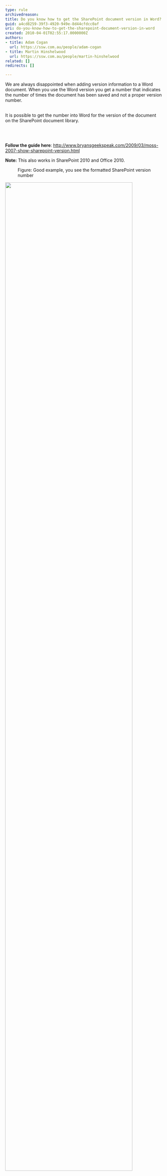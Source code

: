 ```yaml
---
type: rule
archivedreason: 
title: Do you know how to get the SharePoint document version in Word?
guid: a4cd8259-39f3-4920-949e-8d44cfdcc0af
uri: do-you-know-how-to-get-the-sharepoint-document-version-in-word
created: 2010-04-01T02:55:17.0000000Z
authors:
- title: Adam Cogan
  url: https://ssw.com.au/people/adam-cogan
- title: Martin Hinshelwood
  url: https://ssw.com.au/people/martin-hinshelwood
related: []
redirects: []

---
```



​We are always disappointed when adding version information to a Word document. When you use the Word&#160;version you get a number that indicates the number of times the document has been saved and not a proper version number.
<div><br>
It is possible to get the number into Word for the version of the document on the SharePoint document library.
</div>

<br><excerpt class='endintro'></excerpt><br>
<p>
   <strong>Follow the guide here</strong>&#58; 
   <a href="http&#58;//www.bryansgeekspeak.com/2009/03/moss-2007-show-sharepoint-version.html" target="_blank">http&#58;//www.bryansgeekspeak.com/2009/03/moss-2007-show-sharepoint-version.html</a></p><p> 
   <strong>Note&#58;</strong> This also works in SharePoint 2010 and Office 2010. </p>
<dl class="goodImage">
   <dt>
      <img src="/PublishingImages/VersionInWord.jpg" alt="" />
   </dt><dd>Figure&#58; Good example, you see the formatted SharePoint version number </dd></dl><dl class="badImage"><dt>
      <img src="/PublishingImages/BadVersioning.png" alt="" style="width&#58;90%;" />
   </dt><dd>Bad Example</dd></dl><dl class="goodImage"><dt>
      <img src="/PublishingImages/GoodVersioning.png" alt="" style="width&#58;90%;" />
   </dt><dd>Good Example</dd></dl>


